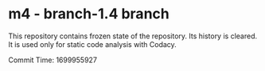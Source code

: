 # m4 - branch-1.4 branch

This repository contains frozen state of the repository.
Its history is cleared. It is used only for static code
analysis with Codacy.

Commit Time: 1699955927